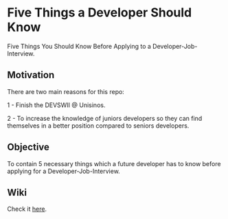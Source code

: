 # Five Things a Developer Should Know

Five Things You Should Know Before Applying to a Developer-Job-Interview.

## Motivation
There are two main reasons for this repo:

1 - Finish the DEVSWII @ Unisinos.

2 - To increase the knowledge of juniors developers so they can find themselves in a better position compared to seniors developers.

## Objective

To contain 5 necessary things which a future developer has to know before applying for a Developer-Job-Interview.

## Wiki
Check it [here](https://github.com/LuisValgoi/fivethingsyoushouldknow/wiki).
